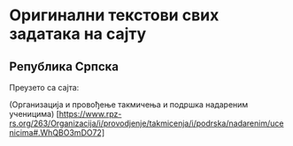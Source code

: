 # Оригинални текстови свих задатака на сајту
## Република Српска
Преузето са сајта:

(Организација и провођење такмичења и подршка надареним ученицима)
[https://www.rpz-rs.org/263/Organizacija/i/provodjenje/takmicenja/i/podrska/nadarenim/ucenicima#.WhQBO3mDO72]
